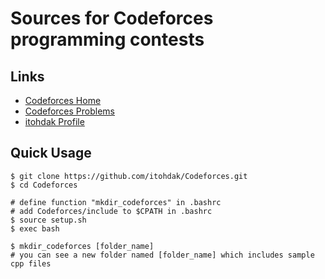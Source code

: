 # Sources for Codeforces programming contests
## Links
- [Codeforces Home](https://codeforces.com/ "Codeforces Home")
- [Codeforces Problems](https://yang33-kassa.jp/Codeforces-Problems/?user=itohdak "Codeforces Problems")
- [itohdak Profile](https://codeforces.com/profile/itohdak "itohdak Profile")

## Quick Usage
```
$ git clone https://github.com/itohdak/Codeforces.git
$ cd Codeforces

# define function "mkdir_codeforces" in .bashrc
# add Codeforces/include to $CPATH in .bashrc
$ source setup.sh
$ exec bash

$ mkdir_codeforces [folder_name]
# you can see a new folder named [folder_name] which includes sample cpp files
```
